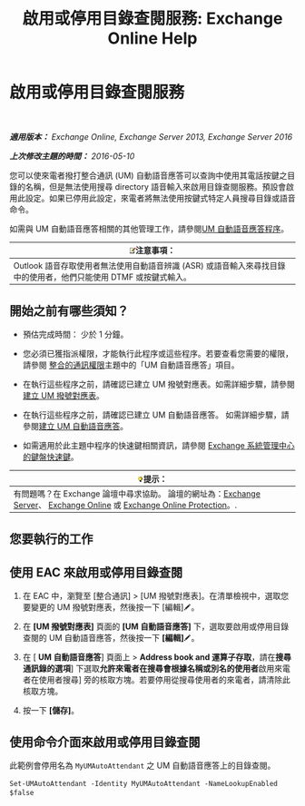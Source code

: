﻿---
title: '啟用或停用目錄查閱服務: Exchange Online Help'
TOCTitle: 啟用或停用目錄查閱服務
ms:assetid: c0768815-8578-4385-8d4c-7d1e40304cec
ms:mtpsurl: https://technet.microsoft.com/zh-tw/library/Ee423557(v=EXCHG.150)
ms:contentKeyID: 52062400
ms.date: 05/23/2018
mtps_version: v=EXCHG.150
ms.translationtype: MT
---

# 啟用或停用目錄查閱服務

 

_**適用版本：** Exchange Online, Exchange Server 2013, Exchange Server 2016_

_**上次修改主題的時間：** 2016-05-10_

您可以使來電者撥打整合通訊 (UM) 自動語音應答可以查詢中使用其電話按鍵之目錄的名稱，但是無法使用搜尋 directory 語音輸入來啟用目錄查閱服務。預設會啟用此設定。如果已停用此設定，來電者將無法使用按鍵式特定人員搜尋目錄或語音命令。

如需與 UM 自動語音應答相關的其他管理工作，請參閱[UM 自動語音應答程序](um-auto-attendant-procedures-exchange-2013-help.md)。

<table>
<thead>
<tr class="header">
<th><img src="images/Bb124558.note(EXCHG.150).gif" title="注意事項" alt="注意事項" />注意事項：</th>
</tr>
</thead>
<tbody>
<tr class="odd">
<td>Outlook 語音存取使用者無法使用自動語音辨識 (ASR) 或語音輸入來尋找目錄中的使用者，他們只能使用 DTMF 或按鍵式輸入。</td>
</tr>
</tbody>
</table>


## 開始之前有哪些須知？

  - 預估完成時間： 少於 1 分鐘。

  - 您必須已獲指派權限，才能執行此程序或這些程序。若要查看您需要的權限，請參閱 [整合的通訊權限](unified-messaging-permissions-exchange-2013-help.md)主題中的「UM 自動語音應答」項目。

  - 在執行這些程序之前，請確認已建立 UM 撥號對應表。如需詳細步驟，請參閱[建立 UM 撥號對應表](create-a-um-dial-plan-exchange-2013-help.md)。

  - 在執行這些程序之前，請確認已建立 UM 自動語音應答。 如需詳細步驟，請參閱[建立 UM 自動語音應答](create-a-um-auto-attendant-exchange-2013-help.md)。

  - 如需適用於此主題中程序的快速鍵相關資訊，請參閱 [Exchange 系統管理中心的鍵盤快速鍵](keyboard-shortcuts-in-the-exchange-admin-center-exchange-online-protection-help.md)。

<table>
<thead>
<tr class="header">
<th><img src="images/Bb124558.tip(EXCHG.150).gif" title="提示" alt="提示" />提示：</th>
</tr>
</thead>
<tbody>
<tr class="odd">
<td>有問題嗎？在 Exchange 論壇中尋求協助。 論壇的網址為：<a href="https://go.microsoft.com/fwlink/p/?linkid=60612">Exchange Server</a>、 <a href="https://go.microsoft.com/fwlink/p/?linkid=267542">Exchange Online</a> 或 <a href="https://go.microsoft.com/fwlink/p/?linkid=285351">Exchange Online Protection</a>。.</td>
</tr>
</tbody>
</table>


## 您要執行的工作

## 使用 EAC 來啟用或停用目錄查閱

1.  在 EAC 中，瀏覽至 \[整合通訊\] \> \[UM 撥號對應表\]。在清單檢視中，選取您要變更的 UM 撥號對應表，然後按一下 \[編輯\]![編輯圖示](images/JJ218640.6f53ccb2-1f13-4c02-bea0-30690e6ea71d(EXCHG.150).gif "編輯圖示")。

2.  在 **\[UM 撥號對應表\]** 頁面的 **\[UM 自動語音應答\]** 下，選取要啟用或停用目錄查閱的 UM 自動語音應答，然後按一下 **\[編輯\]**![編輯圖示](images/JJ218640.6f53ccb2-1f13-4c02-bea0-30690e6ea71d(EXCHG.150).gif "編輯圖示")。

3.  在 \[ **UM 自動語音應答**\] 頁面上 \> **Address book and 運算子存取**，請在**搜尋通訊錄的選項**\] 下選取**允許來電者在搜尋會根據名稱或別名的使用者**啟用來電者在使用者搜尋\] 旁的核取方塊。若要停用從搜尋使用者的來電者，請清除此核取方塊。

4.  按一下 **\[儲存\]**。

## 使用命令介面來啟用或停用目錄查閱

此範例會停用名為 `MyUMAutoAttendant` 之 UM 自動語音應答上的目錄查閱。

    Set-UMAutoAttendant -Identity MyUMAutoAttendant -NameLookupEnabled $false

